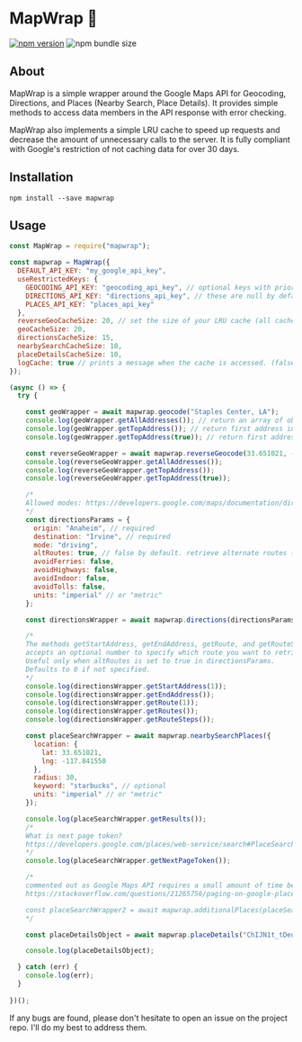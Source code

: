 # MapWrap :pushpin:

[![npm version](https://badge.fury.io/js/mapwrap.svg)](https://badge.fury.io/js/mapwrap) ![npm bundle size](https://img.shields.io/bundlephobia/min/mapwrap.svg)

## About

MapWrap is a simple wrapper around the Google Maps API for Geocoding, Directions, and Places (Nearby Search, Place Details). It provides simple methods to access data members in the API response with error checking.

MapWrap also implements a simple LRU cache to speed up requests and decrease the amount of unnecessary calls to the server. It is fully compliant with Google's restriction of not caching data for over 30 days.

## Installation
```
npm install --save mapwrap
```

## Usage

```js
const MapWrap = require("mapwrap");

const mapwrap = MapWrap({
  DEFAULT_API_KEY: "my_google_api_key", 
  useRestrictedKeys: {
    GEOCODING_API_KEY: "geocoding_api_key", // optional keys with priority over default for specific API services
    DIRECTIONS_API_KEY: "directions_api_key", // these are null by default.
    PLACES_API_KEY: "places_api_key"
  }, 
  reverseGeoCacheSize: 20, // set the size of your LRU cache (all cache sizes are 10 by default)
  geoCacheSize: 20, 
  directionsCacheSize: 15, 
  nearbySearchCacheSize: 10, 
  placeDetailsCacheSize: 10,
  logCache: true // prints a message when the cache is accessed. (false by default)
});

(async () => {
  try {

    const geoWrapper = await mapwrap.geocode("Staples Center, LA");
    console.log(geoWrapper.getAllAddresses()); // return an array of objects
    console.log(geoWrapper.getTopAddress()); // return first address in its object
    console.log(geoWrapper.getTopAddress(true)); // return first address as a string

    const reverseGeoWrapper = await mapwrap.reverseGeocode(33.651021, -117.841550);
    console.log(reverseGeoWrapper.getAllAddresses());
    console.log(reverseGeoWrapper.getTopAddress());
    console.log(reverseGeoWrapper.getTopAddress(true));

    /*
    Allowed modes: https://developers.google.com/maps/documentation/directions/intro#TravelModes
    */
    const directionsParams = {
      origin: "Anaheim", // required
      destination: "Irvine", // required
      mode: "driving",
      altRoutes: true, // false by default. retrieve alternate routes (up to 3, usually)
      avoidFerries: false,
      avoidHighways: false,
      avoidIndoor: false,
      avoidTolls: false,
      units: "imperial" // or "metric"
    };

    const directionsWrapper = await mapwrap.directions(directionsParams);

    /* 
    The methods getStartAddress, getEndAddress, getRoute, and getRouteSteps
    accepts an optional number to specify which route you want to retrieve data from.
    Useful only when altRoutes is set to true in directionsParams.
    Defaults to 0 if not specified.
    */
    console.log(directionsWrapper.getStartAddress(1));
    console.log(directionsWrapper.getEndAddress()); 
    console.log(directionsWrapper.getRoute(1)); 
    console.log(directionsWrapper.getRoutes());
    console.log(directionsWrapper.getRouteSteps());

    const placeSearchWrapper = await mapwrap.nearbySearchPlaces({
      location: {
        lat: 33.651021, 
        lng: -117.841550
      },
      radius: 30,
      keyword: "starbucks", // optional
      units: "imperial" // or "metric"
    });

    console.log(placeSearchWrapper.getResults());
    /*
    What is next page token?
    https://developers.google.com/places/web-service/search#PlaceSearchPaging
    */
    console.log(placeSearchWrapper.getNextPageToken());

    /* 
    commented out as Google Maps API requires a small amount of time before the next page token becomes valid.
    https://stackoverflow.com/questions/21265756/paging-on-google-places-api-returns-status-invalid-request

    const placeSearchWrapper2 = await mapwrap.additionalPlaces(placeSearchWrapper.getNextPageToken());
    */

    const placeDetailsObject = await mapwrap.placeDetails("ChIJN1t_tDeuEmsRUsoyG83frY4");

    console.log(placeDetailsObject);

  } catch (err) {
    console.log(err);
  }
  
})();

```

If any bugs are found, please don't hesitate to open an issue on the project repo. I'll do my best to address them.